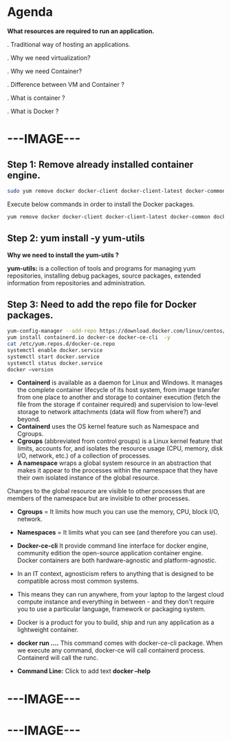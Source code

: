 # Agenda

**What resources are required to run an application.**

. Traditional way of hosting an applications.

. Why we need virtualization?

. Why we need Container?

. Difference between VM and Container ?

. What is container ?

. What is Docker ?

# ---IMAGE---

## Step 1: Remove already installed container engine.

```sh
sudo yum remove docker docker-client docker-client-latest docker-common docker-latest docker-latest-logrotate docker-logrotate docker-engine podman buildah -y
```

Execute below commands in order to install the Docker packages.

```sh
yum remove docker docker-client docker-client-latest docker-common docker-latest docker-latest-logrotate docker-logrotate docker-engine podman buildah -y
```

## Step 2: yum install -y yum-utils

**Why we need to install the yum-utils ?**

**yum-utils:** is a collection of tools and programs for managing yum repositories, installing debug packages, source packages, extended information from repositories and administration.

## Step 3: Need to add the repo file for Docker packages.

```sh
yum-config-manager --add-repo https://download.docker.com/linux/centos/docker-ce.repo
yum install containerd.io docker-ce docker-ce-cli  -y
cat /etc/yum.repos.d/docker-ce.repo
systemctl enable docker.service
systemctl start docker.service
systemctl status docker.service
docker –version
```

- **Containerd** is available as a daemon for Linux and Windows. It manages the complete container lifecycle of its host system, from image transfer from one place to another and storage to container execution (fetch the file from the storage if container required) and supervision to low-level storage to network attachments (data will flow from where?) and beyond.
- **Containerd** uses the OS kernel feature such as Namespace and Cgroups.
- **Cgroups** (abbreviated from control groups) is a Linux kernel feature that limits, accounts for, and isolates the resource usage (CPU, memory, disk I/O, network, etc.) of a collection of processes.
- **A namespace** wraps a global system resource in an abstraction that makes it appear to the processes within the namespace that they have their own isolated instance of the global resource.

Changes to the global resource are visible to other processes that are members of the namespace but are invisible to other processes.

- **Cgroups** = It limits how much you can use the memory, CPU, block I/O, network.
- **Namespaces** = It limits what you can see (and therefore you can use).

- **Docker-ce-cli** It provide command line interface for docker engine, community edition the open-source application container engine.
  Docker containers are both hardware-agnostic and platform-agnostic.

- In an IT context, agnosticism refers to anything that is designed to be compatible across most common systems.

- This means they can run anywhere, from your laptop to the largest cloud compute instance and everything in between - and they don't require you to use a particular language, framework or packaging system.

- Docker is a product for you to build, ship and run any application as a lightweight container.
- **docker run ….** This command comes with docker-ce-cli package.
  When we execute any command, docker-ce will call containerd process.
  Containerd will call the runc.
- **Command Line:**
  Click to add text **docker –help**
  
# ---IMAGE---

# ---IMAGE---

